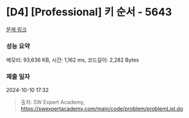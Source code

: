 # [D4] [Professional] 키 순서 - 5643 

[문제 링크](https://swexpertacademy.com/main/code/problem/problemDetail.do?contestProbId=AWXQsLWKd5cDFAUo) 

### 성능 요약

메모리: 93,636 KB, 시간: 1,162 ms, 코드길이: 2,282 Bytes

### 제출 일자

2024-10-10 17:32



> 출처: SW Expert Academy, https://swexpertacademy.com/main/code/problem/problemList.do